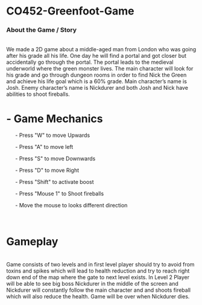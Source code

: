 # CO452-Greenfoot-Game

<h3> About the Game / Story </h3> <br>
We made a 2D game about a middle-aged man from London who was going after his grade all his life. One day he will find a portal and got closer but accidentally go through the portal. The portal leads to the medieval underworld where the green monster lives. The main character will look for his grade and go through dungeon rooms in order to find Nick the Green and achieve his life goal which is a 60% grade. Main character’s name is Josh. Enemy character’s name is Nickdurer and both Josh and Nick have abilities to shoot fireballs.
   <br>
<h1>- Game Mechanics </h1>
<ol>- Press "W" to move Upwards </ol>
<ol>- Press "A" to move left </ol>
<ol>- Press "S" to move Downwards </ol>
<ol>- Press "D" to move Right </ol>
<ol>- Press "Shift" to activate boost </ol>
<ol>- Press "Mouse 1" to Shoot fireballs </ol>
<ol>- Move the mouse to looks different direction </ol>
<br>
<h1> Gameplay </h1> <br>
Game consists of two levels and in first level player should try to avoid from toxins and spikes which will lead to health reduction and try to reach right down end of the map where the gate to next level exists. In Level 2 Player will be able to see big boss Nickdurer in the middle of the screen and Nickdurer will constantly follow the main character and and shoots fireball which will also reduce the health. Game will be over when Nickdurer dies. 

